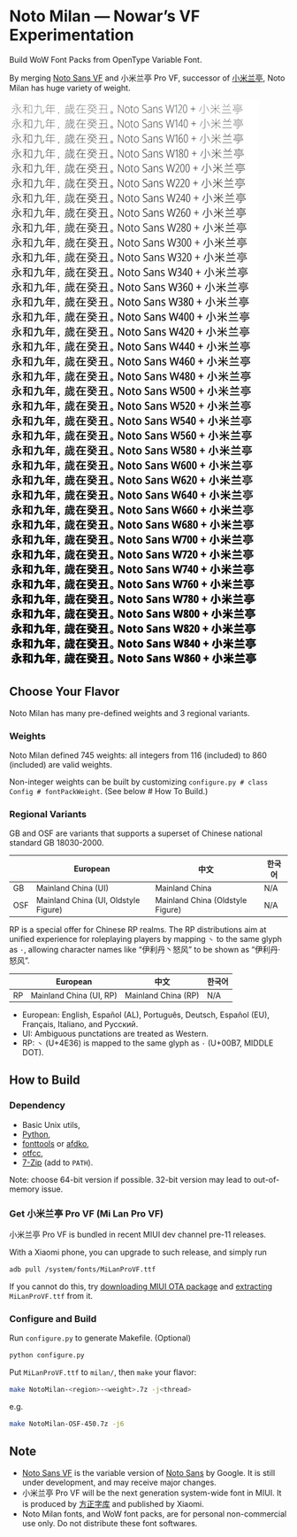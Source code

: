# Noto Milan — Nowar’s VF Experimentation

Build WoW Font Packs from OpenType Variable Font.

By merging [Noto Sans VF](https://github.com/googlefonts/noto-fonts/tree/master/phaseIII_only/unhinted/variable-ttf) and 小米兰亭 Pro VF, successor of [小米兰亭](http://www.miui.com/zt/miui8/index.html), Noto Milan has huge variety of weight.

![Preview](poster/waterfall.png)

## Choose Your Flavor

Noto Milan has many pre-defined weights and 3 regional variants.

### Weights

Noto Milan defined 745 weights: all integers from 116 (included) to 860 (included) are valid weights.

Non-integer weights can be built by customizing `configure.py # class Config # fontPackWeight`.
(See below # How To Build.)

### Regional Variants

GB and OSF are variants that supports a superset of Chinese national standard GB 18030-2000.

|     | European                             | 中文                             | 한국어 |
| --- | ------------------------------------ | -------------------------------- | ------ |
| GB  | Mainland China (UI)                  | Mainland China                   | N/A    |
| OSF | Mainland China (UI, Oldstyle Figure) | Mainland China (Oldstyle Figure) | N/A    |

RP is a special offer for Chinese RP realms. The RP distributions aim at unified experience for roleplaying players by mapping `丶` to the same glyph as `·`, allowing character names like “伊利丹丶怒风” to be shown as “伊利丹·怒风”.

|    | European                | 中文                | 한국어 |
| -- | ----------------------- | ------------------- | ------ |
| RP | Mainland China (UI, RP) | Mainland China (RP) | N/A    |

* European: English, Español (AL), Português, Deutsch, Español (EU), Français, Italiano, and Русский.
* UI: Ambiguous punctations are treated as Western.
* RP: `丶` (U+4E36) is mapped to the same glyph as `·` (U+00B7, MIDDLE DOT).

## How to Build

### Dependency

* Basic Unix utils,
* [Python](https://www.python.org/),
* [fonttools](https://github.com/fonttools/fonttools) or [afdko](https://github.com/adobe-type-tools/afdko),
* [otfcc](https://github.com/caryll/otfcc),
* [7-Zip](https://www.7-zip.org/) (add to `PATH`).

Note: choose 64-bit version if possible. 32-bit version may lead to out-of-memory issue.

### Get 小米兰亭 Pro VF (Mi Lan Pro VF)

小米兰亭 Pro VF is bundled in recent MIUI dev channel pre-11 releases.

With a Xiaomi phone, you can upgrade to such release, and simply run
```bash
adb pull /system/fonts/MiLanProVF.ttf
```

If you cannot do this, try [downloading MIUI OTA package](http://www.miui.com/download.html) and [extracting](https://forum.xda-developers.com/android/help/extract-dat-marshmallow-lollipop-easily-t3334117) `MiLanProVF.ttf` from it.

### Configure and Build

Run `configure.py` to generate Makefile. (Optional)
```bash
python configure.py
```

Put `MiLanProVF.ttf` to `milan/`, then `make` your flavor:
```bash
make NotoMilan-<region>-<weight>.7z -j<thread>
```
e.g.
```bash
make NotoMilan-OSF-450.7z -j6
```

## Note

* [Noto Sans VF](https://github.com/googlefonts/noto-fonts/tree/master/phaseIII_only/unhinted/variable-ttf) is the variable version of [Noto Sans](https://github.com/googlei18n/noto-fonts) by Google. It is still under development, and may receive major changes.
* 小米兰亭 Pro VF will be the next generation system-wide font in MIUI. It is produced by [方正字库](https://www.foundertype.com/) and published by Xiaomi.
* Noto Milan fonts, and WoW font packs, are for personal non-commercial use only. Do not distribute these font softwares.
